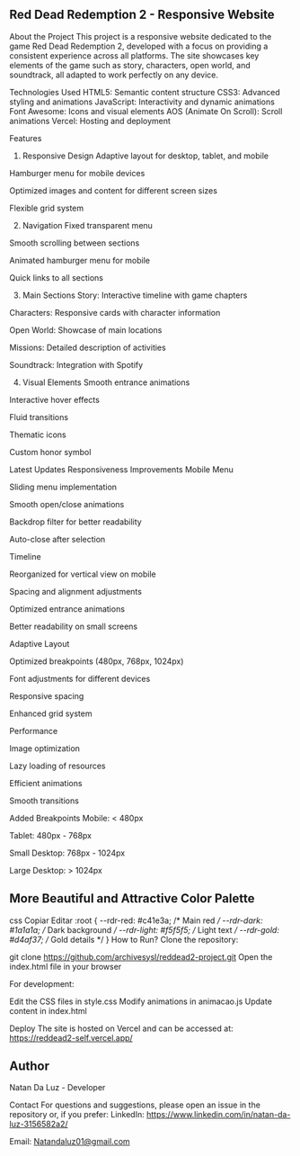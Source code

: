 ## Red Dead Redemption 2 - Responsive Website

About the Project
This project is a responsive website dedicated to the game Red Dead Redemption 2, developed with a focus on providing a consistent experience across all platforms. The site showcases key elements of the game such as story, characters, open world, and soundtrack, all adapted to work perfectly on any device.

Technologies Used
HTML5: Semantic content structure
CSS3: Advanced styling and animations
JavaScript: Interactivity and dynamic animations
Font Awesome: Icons and visual elements
AOS (Animate On Scroll): Scroll animations
Vercel: Hosting and deployment

Features
1. Responsive Design
Adaptive layout for desktop, tablet, and mobile

Hamburger menu for mobile devices

Optimized images and content for different screen sizes

Flexible grid system

2. Navigation
Fixed transparent menu

Smooth scrolling between sections

Animated hamburger menu for mobile

Quick links to all sections

3. Main Sections
Story: Interactive timeline with game chapters

Characters: Responsive cards with character information

Open World: Showcase of main locations

Missions: Detailed description of activities

Soundtrack: Integration with Spotify

4. Visual Elements
Smooth entrance animations

Interactive hover effects

Fluid transitions

Thematic icons

Custom honor symbol

Latest Updates
Responsiveness Improvements
Mobile Menu

Sliding menu implementation

Smooth open/close animations

Backdrop filter for better readability

Auto-close after selection

Timeline

Reorganized for vertical view on mobile

Spacing and alignment adjustments

Optimized entrance animations

Better readability on small screens

Adaptive Layout

Optimized breakpoints (480px, 768px, 1024px)

Font adjustments for different devices

Responsive spacing

Enhanced grid system

Performance

Image optimization

Lazy loading of resources

Efficient animations

Smooth transitions

Added Breakpoints
Mobile: < 480px

Tablet: 480px - 768px

Small Desktop: 768px - 1024px

Large Desktop: > 1024px

## More Beautiful and Attractive Color Palette
css
Copiar
Editar
:root {
    --rdr-red: #c41e3a;    /* Main red */
    --rdr-dark: #1a1a1a;   /* Dark background */
    --rdr-light: #f5f5f5;  /* Light text */
    --rdr-gold: #d4af37;   /* Gold details */
}
How to Run?
Clone the repository:

git clone https://github.com/archivesysl/reddead2-project.git
Open the index.html file in your browser

For development:

Edit the CSS files in style.css
Modify animations in animacao.js
Update content in index.html

Deploy
The site is hosted on Vercel and can be accessed at:
https://reddead2-self.vercel.app/

## Author
Natan Da Luz - Developer

Contact
For questions and suggestions, please open an issue in the repository or, if you prefer:
LinkedIn: https://www.linkedin.com/in/natan-da-luz-3156582a2/

Email: Natandaluz01@gmail.com
